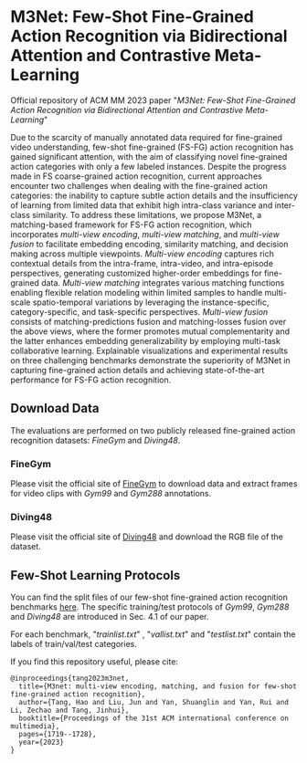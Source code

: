 # M3Net: Few-Shot Fine-Grained Action Recognition via Bidirectional Attention and Contrastive Meta-Learning

Official repository of ACM MM 2023 paper "_M3Net: Few-Shot Fine-Grained Action Recognition via Bidirectional Attention and Contrastive Meta-Learning_"

Due to the scarcity of manually annotated data required for fine-grained video understanding, few-shot fine-grained (FS-FG) action recognition has gained significant attention, with the aim of classifying novel fine-grained action categories with only a few labeled instances. Despite the progress made in FS coarse-grained action recognition, current approaches encounter two challenges when dealing with the fine-grained action categories: the inability to capture subtle action details and the insufficiency of learning from limited data that exhibit high intra-class variance and inter-class similarity. To address these limitations, we propose M3Net, a matching-based framework for FS-FG action recognition, which incorporates *multi-view encoding*, *multi-view matching*, and *multi-view fusion* to facilitate embedding encoding, similarity matching, and decision making across multiple viewpoints. *Multi-view encoding* captures rich contextual details from the intra-frame, intra-video, and intra-episode perspectives, generating customized higher-order embeddings for fine-grained data. *Multi-view matching* integrates various matching functions enabling flexible relation modeling within limited samples to handle multi-scale spatio-temporal variations by leveraging the instance-specific, category-specific, and task-specific perspectives. *Multi-view fusion* consists of matching-predictions fusion and matching-losses fusion over the above views, where the former promotes mutual complementarity and the latter enhances embedding generalizability by employing multi-task collaborative learning. Explainable visualizations and experimental results on three challenging benchmarks demonstrate the superiority of M3Net in capturing fine-grained action details and achieving state-of-the-art performance for FS-FG action recognition.


## Download Data

The evaluations are performed on two publicly released fine-grained action recognition datasets: _FineGym_ and _Diving48_.

### FineGym

Please visit the official site of [FineGym](https://sdolivia.github.io/FineGym/) to 
download data and extract frames for video clips with _Gym99_ and _Gym288_ annotations.

### Diving48

Please visit the official site of [Diving48](http://www.svcl.ucsd.edu/projects/resound/dataset.html/) and download the RGB file of the dataset. 

## Few-Shot Learning Protocols

You can find the split files of our few-shot fine-grained action recognition benchmarks [here](/benchmarks).
The specific training/test protocols of _Gym99_, _Gym288_ and _Diving48_ are introduced 
in Sec. 4.1 of our paper.

For each benchmark, "_trainlist.txt_" , "_vallist.txt_" and "_testlist.txt_" contain the labels 
of train/val/test categories. 

If you find this repository useful, please cite:

```
@inproceedings{tang2023m3net,
  title={M3net: multi-view encoding, matching, and fusion for few-shot fine-grained action recognition},
  author={Tang, Hao and Liu, Jun and Yan, Shuanglin and Yan, Rui and Li, Zechao and Tang, Jinhui},
  booktitle={Proceedings of the 31st ACM international conference on multimedia},
  pages={1719--1728},
  year={2023}
}
```